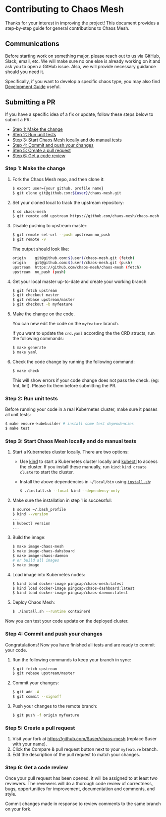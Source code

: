 # Contributing to Chaos Mesh

Thanks for your interest in improving the project! This document provides a step-by-step guide for general contributions to Chaos Mesh.

## Communications

Before starting work on something major, please reach out to us via GitHub, Slack, email, etc. We will make sure no one else is already working on it and ask you to open a GitHub issue. Also, we will provide necessary guidance should you need it.

Specifically, if you want to develop a specific chaos type, you may also find [Development Guide](https://chaos-mesh.org/docs/development_guides/development_overview) useful.

## Submitting a PR

If you have a specific idea of a fix or update, follow these steps below to submit a PR:

- [Step 1: Make the change](#step-1-make-the-change)
- [Step 2: Run unit tests](#step-2-run-unit-tests)
- [Step 3: Start Chaos Mesh locally and do manual tests](#step-3-start-chaos-mesh-locally-and-do-manual-tests)
- [Step 4: Commit and push your changes](#step-4-commit-and-push-your-changes)
- [Step 5: Create a pull request](#step-5-create-a-pull-request)
- [Step 6: Get a code review](#step-6-get-a-code-review)

### Step 1: Make the change

1. Fork the Chaos Mesh repo, and then clone it:

   ```bash
   $ export user={your github. profile name}
   $ git clone git@github.com:${user}/chaos-mesh.git
   ```

2. Set your cloned local to track the upstream repository:

   ```bash
   $ cd chaos-mesh
   $ git remote add upstream https://github.com/chaos-mesh/chaos-mesh
   ```

3. Disable pushing to upstream master:

   ```bash
   $ git remote set-url --push upstream no_push
   $ git remote -v
   ```

   The output should look like:

   ```bash
   origin    git@github.com:$(user)/chaos-mesh.git (fetch)
   origin    git@github.com:$(user)/chaos-mesh.git (push)
   upstream  https://github.com/chaos-mesh/chaos-mesh (fetch)
   upstream  no_push (push)
   ```

4. Get your local master up-to-date and create your working branch:

   ```bash
   $ git fetch upstream
   $ git checkout master
   $ git rebase upstream/master
   $ git checkout -b myfeature
   ```

5. Make the change on the code.

   You can new edit the code on the `myfeature` branch.

   If you want to update the `crd.yaml` according the the CRD structs, run the following commands:

   ```bash
   $ make generate
   $ make yaml
   ```

6. Check the code change by running the following command:

   ```bash
   $ make check
   ```

   This will show errors if your code change does not pass the check. (eg: fmt, lint). Please fix them before submitting the PR.

### Step 2: Run unit tests

Before running your code in a real Kubernetes cluster, make sure it passes all unit tests:

```bash
$ make ensure-kubebuilder # install some test dependencies
$ make test
```

### Step 3: Start Chaos Mesh locally and do manual tests

1. Start a Kubernetes cluster locally. There are two options:

   - Use [kind](https://kind.sigs.k8s.io/docs/user/quick-start/#installation) to start a Kubernetes cluster locally and [kubectl](https://kubernetes.io/docs/reference/kubectl/overview/) to access the cluster. If you install these manually, run `kind`: `kind create cluster`to start the cluster.

   - Install the above dependencies in `~/local/bin` using [`install.sh`](https://github.com/chaos-mesh/chaos-mesh/blob/master/install.sh):

     ```bash
     $ ./install.sh --local kind --dependency-only
     ```

2. Make sure the installation in step 1 is successful:

   ```bash
   $ source ~/.bash_profile
   $ kind --version
   ...
   $ kubectl version
   ...
   ```

3. Build the image:

   ```bash
   $ make image-chaos-mesh
   $ make image-chaos-dahsboard
   $ make image-chaos-daemon
   # or build all images
   $ make image
   ```

4. Load image into Kubernetes nodes:

   ```bash
   $ kind load docker-image pingcap/chaos-mesh:latest
   $ kind load docker-image pingcap/chaos-dashboard:latest
   $ kind load docker-image pingcap/chaos-daemon:latest
   ```

5. Deploy Chaos Mesh:

   ```bash
   $ ./install.sh --runtime containerd
   ```

Now you can test your code update on the deployed cluster.

### Step 4: Commit and push your changes

Congratulations! Now you have finished all tests and are ready to commit your code.

1. Run the following commands to keep your branch in sync:

   ```bash
   $ git fetch upstream
   $ git rebase upstream/master
   ```

2. Commit your changes:

   ```bash
   $ git add -A
   $ git commit --signoff
   ```

3. Push your changes to the remote branch:

   ```bash
   $ git push -f origin myfeature
   ```

### Step 5: Create a pull request

1. Visit your fork at <https://github.com/$user/chaos-mesh> (replace \$user with your name).
2. Click the Compare & pull request button next to your `myfeature` branch.
3. Edit the description of the pull request to match your changes.

### Step 6: Get a code review

Once your pull request has been opened, it will be assigned to at least two reviewers. The reviewers will do a thorough code review of correctness, bugs, opportunities for improvement, documentation and comments, and style.

Commit changes made in response to review comments to the same branch on your fork.
